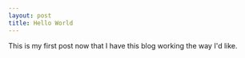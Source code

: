 ```yaml
---
layout: post
title: Hello World
---
```


This is my first post now that I have this blog working the way I'd like.